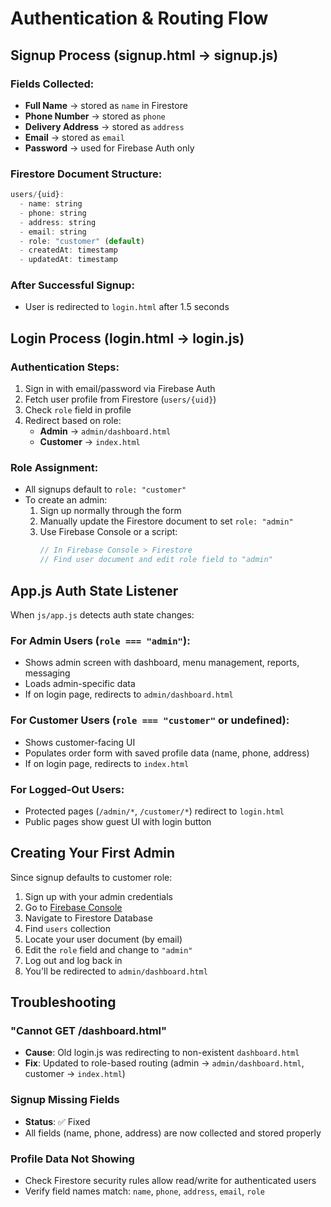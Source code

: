 # Authentication & Routing Flow

## Signup Process (signup.html → signup.js)

### Fields Collected:
- **Full Name** → stored as `name` in Firestore
- **Phone Number** → stored as `phone`
- **Delivery Address** → stored as `address`
- **Email** → stored as `email`
- **Password** → used for Firebase Auth only

### Firestore Document Structure:
```javascript
users/{uid}:
  - name: string
  - phone: string
  - address: string
  - email: string
  - role: "customer" (default)
  - createdAt: timestamp
  - updatedAt: timestamp
```

### After Successful Signup:
- User is redirected to `login.html` after 1.5 seconds

## Login Process (login.html → login.js)

### Authentication Steps:
1. Sign in with email/password via Firebase Auth
2. Fetch user profile from Firestore (`users/{uid}`)
3. Check `role` field in profile
4. Redirect based on role:
   - **Admin** → `admin/dashboard.html`
   - **Customer** → `index.html`

### Role Assignment:
- All signups default to `role: "customer"`
- To create an admin:
  1. Sign up normally through the form
  2. Manually update the Firestore document to set `role: "admin"`
  3. Use Firebase Console or a script:
     ```javascript
     // In Firebase Console > Firestore
     // Find user document and edit role field to "admin"
     ```

## App.js Auth State Listener

When `js/app.js` detects auth state changes:

### For Admin Users (`role === "admin"`):
- Shows admin screen with dashboard, menu management, reports, messaging
- Loads admin-specific data
- If on login page, redirects to `admin/dashboard.html`

### For Customer Users (`role === "customer"` or undefined):
- Shows customer-facing UI
- Populates order form with saved profile data (name, phone, address)
- If on login page, redirects to `index.html`

### For Logged-Out Users:
- Protected pages (`/admin/*`, `/customer/*`) redirect to `login.html`
- Public pages show guest UI with login button

## Creating Your First Admin

Since signup defaults to customer role:

1. Sign up with your admin credentials
2. Go to [Firebase Console](https://console.firebase.google.com)
3. Navigate to Firestore Database
4. Find `users` collection
5. Locate your user document (by email)
6. Edit the `role` field and change to `"admin"`
7. Log out and log back in
8. You'll be redirected to `admin/dashboard.html`

## Troubleshooting

### "Cannot GET /dashboard.html"
- **Cause**: Old login.js was redirecting to non-existent `dashboard.html`
- **Fix**: Updated to role-based routing (admin → `admin/dashboard.html`, customer → `index.html`)

### Signup Missing Fields
- **Status**: ✅ Fixed
- All fields (name, phone, address) are now collected and stored properly

### Profile Data Not Showing
- Check Firestore security rules allow read/write for authenticated users
- Verify field names match: `name`, `phone`, `address`, `email`, `role`
